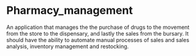 # Pharmacy_management
An application that manages the the purchase of drugs to the movement from the store to the dispensary, and lastly the sales from the bursary. 
It should have the ability to automate manual processes of sales and sales analysis, inventory management and restocking. 
